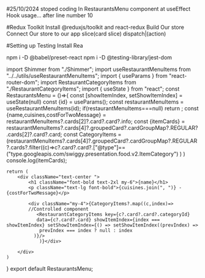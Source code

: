 #25/10/2024 stoped coding
In RestaurantsMenu component at useEffect Hook usage...
after line number 10




#Redux Toolkit
Install @reduxjs/toolkit and react-redux
Build Our store
Connect Our  store to our app
slice(card slice)
dispatch|(action)


#Setting up Testing
Install Rea

npm i -D @babel/preset-react
npm i -D @testing-library/jest-dom

import Shimmer from "./Shimmer";
import useRestaurantMenuItems from "../../utils/useRestaurantMenuItems";
import { useParams } from "react-router-dom";
import RestaurantCategoryItems from "./RestaurantCategoryItems";
import { useState } from "react";
const RestaurantsMenu = ()=>{
    const [showItemIndex, setShowItemIndex] = useState(null)
    const {id} = useParams();
    const restaurantMenuItems = useRestaurantMenuItems(id);
    if(restaurantMenuItems===null) return <Shimmer/>;
    const {name,cuisines,costForTwoMessage} = restaurantMenuItems?.cards[2]?.card?.card?.info;
    const {itemCards} = restaurantMenuItems?.cards[4]?.groupedCard?.cardGroupMap?.REGULAR?.cards[2]?.card?.card;
    const CategoryItems = (restaurantMenuItems?.cards[4]?.groupedCard?.cardGroupMap?.REGULAR?.cards?.filter((c)=>c?.card?.card?.["@type"]== ("type.googleapis.com/swiggy.presentation.food.v2.ItemCategory")
  ) )
  console.log(itemCards);
  
    return ( 
        <div className="text-center ">           
            <h1 className="font-bold text-2xl my-6">{name}</h1>
            <p className="text-lg font-bold">{cuisines.join(", ")} - {costForTwoMessage}</p>
            
            <div className="my-4">{CategoryItems?.map((c,index)=>
            //Controlled component
               <RestaurantCategoryItems key={c?.card?.card?.categoryId} 
               data={c?.card?.card} showItemIndex={index === showItemIndex} setShowItemIndex={() => setShowItemIndex((prevIndex) => 
                prevIndex === index ? null : index
              )}/>
                )}</div>
            
        </div>
    )
}
export default RestaurantsMenu;